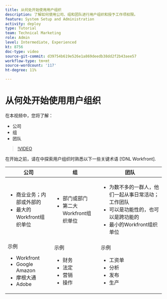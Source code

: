 ```yaml
---
title: 从何处开始使用用户组织
description: 了解如何使用公司、组和团队进行用户组织和授予工作项权限。
feature: System Setup and Administration
activity: deploy
type: Tutorial
team: Technical Marketing
role: Admin
level: Intermediate, Experienced
kt: 8756
doc-type: video
source-git-commit: d39754b619e526e1a869deedb38dd2f2b43aee57
workflow-type: tm+mt
source-wordcount: '117'
ht-degree: 11%

---
```


# 从何处开始使用用户组织

在本视频中，您将了解：

* 公司
* 组
* 团队

>[!VIDEO](https://video.tv.adobe.com/v/335068/?quality=12)

在开始之前，请在中探索用户组织时熟悉以下一些关键术语 [!DNL Workfront].

| 公司 | 组 | 团队 |
| --- | --- | --- |
| <ul><li>商业业务；内部或外部的</li><li>最大的Workfront组织单位</li></ul> | <ul><li>部门或部门</li><li>第二大Workfront组织单位</li></ul> | <ul><li>为数不多的一群人，他们一起从事日常活动；工作团队</li><li>可以是功能性的，也可以是跨功能的</li><li>最小的Workfront组织单位</li></ul> |
| 示例 <ul><li>Workfront</li><li>Google Amazon</li><li>摩根大通</li><li>Adobe</li></ul> | 示例 <ul><li>财务</li><li>法定</li><li>营销</li><li>操作</li></ul> | 示例 <ul><li>工资单</li><li>分析</li><li>发布</li><li>生产</li></ul> |



